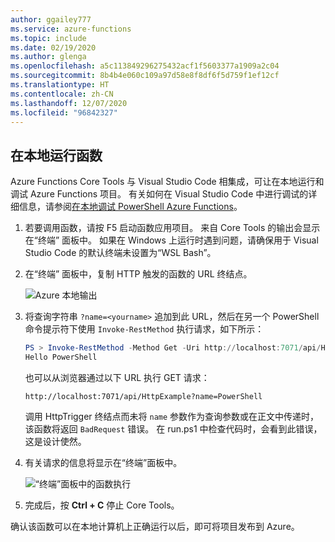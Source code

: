 ```yaml
---
author: ggailey777
ms.service: azure-functions
ms.topic: include
ms.date: 02/19/2020
ms.author: glenga
ms.openlocfilehash: a5c113849296275432acf1f5603377a1909a2c04
ms.sourcegitcommit: 8b4b4e060c109a97d58e8f8df6f5d759f1ef12cf
ms.translationtype: HT
ms.contentlocale: zh-CN
ms.lasthandoff: 12/07/2020
ms.locfileid: "96842327"
---
```

## <a name="run-the-function-locally"></a>在本地运行函数

Azure Functions Core Tools 与 Visual Studio Code 相集成，可让在本地运行和调试 Azure Functions 项目。 有关如何在 Visual Studio Code 中进行调试的详细信息，请参阅[在本地调试 PowerShell Azure Functions](../articles/azure-functions/functions-debug-powershell-local.md)。 
1. 若要调用函数，请按 F5 启动函数应用项目<kbd></kbd>。 来自 Core Tools 的输出会显示在“终端”  面板中。 如果在 Windows 上运行时遇到问题，请确保用于 Visual Studio Code 的默认终端未设置为“WSL Bash”。

1. 在“终端”  面板中，复制 HTTP 触发的函数的 URL 终结点。

    ![Azure 本地输出](./media/functions-run-function-test-local-vs-code-ps/functions-vscode-f5.png)

1. 将查询字符串 `?name=<yourname>` 追加到此 URL，然后在另一个 PowerShell 命令提示符下使用 `Invoke-RestMethod` 执行请求，如下所示：

    ```powershell
    PS > Invoke-RestMethod -Method Get -Uri http://localhost:7071/api/HttpTrigger?name=PowerShell
    Hello PowerShell
    ```

    也可以从浏览器通过以下 URL 执行 GET 请求：

    `http://localhost:7071/api/HttpExample?name=PowerShell`

    调用 HttpTrigger 终结点而未将 `name` 参数作为查询参数或在正文中传递时，该函数将返回 `BadRequest` 错误。 在 run.ps1 中检查代码时，会看到此错误，这是设计使然。

1. 有关请求的信息将显示在“终端”面板中。

    ![“终端”面板中的函数执行](./media/functions-run-function-test-local-vs-code-ps/function-execution-terminal.png)

1. 完成后，按 **Ctrl + C** 停止 Core Tools。

确认该函数可以在本地计算机上正确运行以后，即可将项目发布到 Azure。
